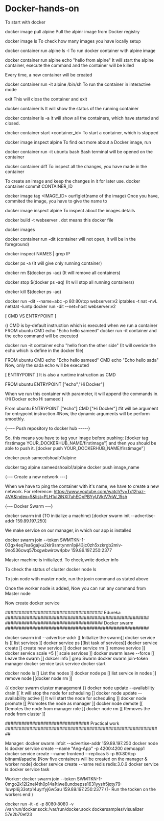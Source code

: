 # Docker-hands-on

To start with docker 

docker image pull alpine
Pull the alpinr image from Docker registry

docker image ls
To check how many images you have locally setup

docker container run alpine ls -l
To run docker container with alpine image

docker container run alpine echo "hello from alpine"
It will start the alpine container, execute the command and the container will be killed

Every time, a new container will be created

docker container run -it alpine /bin/sh
To run the container in interactive mode

exit
This will close the container and exit

docker container ls
It will show the status of the running container

docker container ls -a
It will show all the containers, which have started and closed.

docker container start <container_id>
To start a container, which is stopped

docker image inspect alpine
To find out more about a Docker image, run 

docker container run -it ubuntu bash
Bash terminal will be opened on the container

docker container diff <container ID>
To inspect all the changes, you have made in the container

To create an image and keep the changes in it for later use.
docker container commit CONTAINER_ID

docker image tag <IMAGE_ID> ourfiglet(name of the image)
Once you have, commited the image, you have to give the name to 


docker image inspect alpine
To inspect about the images details

docker build -t webserver .
dot means this docker file

docker images

docker container run -dit (container will not open, it will be in the foreground)

docker inspect NAMES | grep IP

docker ps -a  (It will give only running container)

docker rm $(docker ps -aq)  (It will remove all containers)

docker stop $(docker ps -aq) (It will stop all running containers)

docker kill $(docker ps -aq)

docker run -dit --name=abc -p 80:80/tcp webserver:v2
iptables -t nat -nvL
netstat -luntp
docker run -dit --net=host webserver:v2 

[ CMD VS ENTRYPOINT ]

() CMD is by-default instruction which is executed when we run a container
FROM ubuntu
CMD echo "Echo hello sameed" 
docker run -it container and the echo command will be executed

docker run -it container echo "hello from  the other side"  (It will overide the echo which is define in the docker file) 

FROM ubuntu
CMD echo "Echo hello sameed"
CMD echo "Echo hello sada" 
Now, only the sada echo will be executed

[ ENTRYPOINT ]
It is also a runtime instruction as CMD 

FROM ubuntu
ENTRYPOINT ["echo","Hi Docker"]

When we run this container with parameter, it will append the commands in.
(Hi Docker echo Hi sameed )

From ubuntu
ENTRYPOINT ["echo"]
CMD ["Hi Docker"] #it will be argument for entrypoint instruction
#Now, the dynamic arguments will be perform smoothly.


{---- Push repository to docker hub -----}

So, this means you have to tag your image before pushing:
[docker tag firstimage YOUR_DOCKERHUB_NAME/firstimage"]
and then you should be able to push it.
[docker push YOUR_DOCKERHUB_NAME/firstimage"]

 docker push sameedshoaib1/alpine

docker tag alpine sameedshoaib1/alpine
docker push image_name

{--- Create a new network ---}

When we have to ping the container with it's name, we have to create a new network.
For reference:
https://www.youtube.com/watch?v=Tx12haz-4VA&index=5&list=PLH1ul2iNXl7uhEOpPBYyUVktV7nW_15sh

{--- Docker Swarm ---}

docker swarm init (TO initialize a machine)
[docker swarm init --advertise-addr 159.89.197.250]

We make service on our manager, in which our app is installed

docker swarm join --token SWMTKN-1-03gx4eq7ea6gajku2klr9smtynnn1pji43jc0zh5xzkrgb2miv-9no536cwq57bxgwbwircw4pbv 159.89.197.250:2377

Master machine is initialized. To check,write
docker info

To check the status of cluster
docker node ls

To join node with master node, run the jooin command as stated above

Once the worker node is added, Now you can run any command from Master node

Now create docker service

####################################    Edureka   #####################################################
#################################### Docker swarm ##################################################### 

docker swarm init --advertise-addr <ip-addr>      [[ Initialize the swarm]]
docker service ls 								  [[ list services ]]
docker service ps <name> 						  [[list task of services]]
docker service create <name> <image-name> 	      [[ create new service ]]
docker service rm <name> 						  [[ remove service ]]
docker service scale <name>=5					  [[ scale services ]]
docker swarm leave --force 						  [[ Leave the swarm ]]
dokcer info | grep Swarm
docker swarm join-token manager
docker service task <id>
service docker start

docker node ls 									  [[ List the nodes ]]
docker node ps 									  [[ list service in nodes ]]
remove node 									  [[docker node rm <id>]]

{{ docker swarm cluster management }}
docker node update --availability drain <node>    [[ It will stop the node for scheduling ]]
docker node update --availability active <node>    [[ It will start the node for scheduling ]]
docker node promote <node> 						  [[ Promotes the node as manager ]]
docker node demote <node> 						  [[ Demotes the node from manager role ]]
docker node rm <node> 							  [[ Removes the node from cluster ]]

############################### Practical work ##########################################################

Manager: docker swarm infoit --advertise-addr 159.89.197.250
	     docker node ls
	     docker service create --name "Ang-App" -p 4200:4200 demoapp1
	     docker service create --name frontend --replicas 5 -p 80:80/tcp bitnami/apache [Now five containers will be created on the manager & worker node]
	     docker service create --name redis redis:3.0.6
	     docker service ls
	     docker service task 

Worker: docker swarm join --token SWMTKN-1-0mgo2k12l2nel4th0p14a1tlwe8undxepss1631yysh5jqty79-1uwpl6j33otp14uyrfyj6w5au 159.89.197.250:2377
(1- Run the tocken on the workers end )


docker run -it -d -p 8080:8080 -v /var/run/docker.sock:/var/run/docker.sock dockersamples/visualizer
57e2b70ef23
